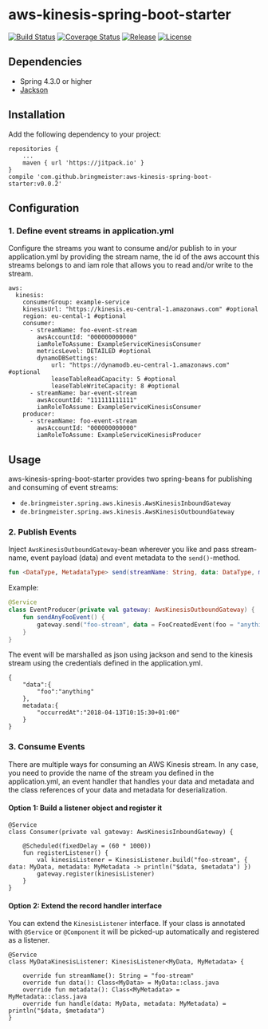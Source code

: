 # aws-kinesis-spring-boot-starter
[![Build Status](https://img.shields.io/travis/bringmeister/aws-kinesis-spring-boot-starter/master.svg)](https://travis-ci.org/bringmeister/aws-kinesis-spring-boot-starter)
[![Coverage Status](https://img.shields.io/coveralls/bringmeister/aws-kinesis-spring-boot-starter/master.svg)](https://coveralls.io/r/bringmeister/aws-kinesis-spring-boot-starter)
[![Release](https://img.shields.io/github/release/bringmeister/aws-kinesis-spring-boot-starter.svg)](https://github.com/bringmeister/aws-kinesis-spring-boot-starter/releases)
[![License](https://img.shields.io/badge/license-MIT-blue.svg)](https://raw.githubusercontent.com/bringmeister/aws-kinesis-spring-boot-starter/master/LICENSE)

## Dependencies
- Spring 4.3.0 or higher
- [Jackson](https://github.com/FasterXML/jackson)

## Installation
Add the following dependency to your project:
```
repositories {
    ...
    maven { url 'https://jitpack.io' }
}
compile 'com.github.bringmeister:aws-kinesis-spring-boot-starter:v0.0.2'
```

## Configuration
### 1. Define event streams in application.yml

Configure the streams you want to consume and/or publish to in your application.yml
by providing the stream name, the id of the aws account this streams belongs to and 
iam role that allows you to read and/or write to the stream.
```
aws:
  kinesis:
    consumerGroup: example-service
    kinesisUrl: "https://kinesis.eu-central-1.amazonaws.com" #optional
    region: eu-cental-1 #optional
    consumer:
      - streamName: foo-event-stream
        awsAccountId: "000000000000"
        iamRoleToAssume: ExampleServiceKinesisConsumer
        metricsLevel: DETAILED #optional
        dynamoDBSettings:
            url: "https://dynamodb.eu-central-1.amazonaws.com" #optional
            leaseTableReadCapacity: 5 #optional
            leaseTableWriteCapacity: 8 #optional
      - streamName: bar-event-stream
        awsAccountId: "111111111111"
        iamRoleToAssume: ExampleServiceKinesisConsumer
    producer:
      - streamName: foo-event-stream
        awsAccountId: "000000000000"
        iamRoleToAssume: ExampleServiceKinesisProducer
```

## Usage
aws-kinesis-spring-boot-starter provides two spring-beans for publishing and consuming of event streams:
- `de.bringmeister.spring.aws.kinesis.AwsKinesisInboundGateway`
- `de.bringmeister.spring.aws.kinesis.AwsKinesisOutboundGateway`

### 2. Publish Events
Inject `AwsKinesisOutboundGateway`-bean wherever you like and pass stream-name, event payload (data) and event metadata to the `send()`-method.
```kotlin
fun <DataType, MetadataType> send(streamName: String, data: DataType, metadata: MetadataType)
```

Example:
```kotlin
@Service
class EventProducer(private val gateway: AwsKinesisOutboundGateway) {
    fun sendAnyFooEvent() {        
        gateway.send("foo-stream", data = FooCreatedEvent(foo = "anything"), metadata = EventMetadata(occurredAt = OffsetDateTime.now()))
    }
}
```

The event will be marshalled as json using jackson and send to the kinesis stream using the credentials defined in the application.yml.

````
{
    "data":{
        "foo":"anything"
    },
    metadata:{
        "occurredAt":"2018-04-13T10:15:30+01:00"
    }
}
````

### 3. Consume Events

There are multiple ways for consuming an AWS Kinesis stream.
In any case, you need to provide the name of the stream you defined in the application.yml, an event handler that handles your data and metadata and the class references of your data and metadata for deserialization.

#### Option 1: Build a listener object and register it

    @Service
    class Consumer(private val gateway: AwsKinesisInboundGateway) {
    
        @Scheduled(fixedDelay = (60 * 1000))
        fun registerListener() {
            val kinesisListener = KinesisListener.build("foo-stream", { data: MyData, metadata: MyMetadata -> println("$data, $metadata") })
            gateway.register(kinesisListener)
        }
    }

#### Option 2: Extend the record handler interface

You can extend the `KinesisListener` interface.
If your class is annotated with `@Service` or `@Component` it will be picked-up automatically and registered as a listener.

    @Service
    class MyDataKinesisListener: KinesisListener<MyData, MyMetadata> {
    
        override fun streamName(): String = "foo-stream"
        override fun data(): Class<MyData> = MyData::class.java
        override fun metadata(): Class<MyMetadata> = MyMetadata::class.java
        override fun handle(data: MyData, metadata: MyMetadata) = println("$data, $metadata")
    }




